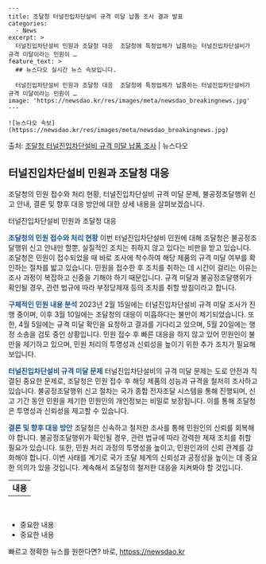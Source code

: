     ---
    title: 조달청 터널진입차단설비 규격 미달 납품 조사 결과 발표
    categories:
      - News
    excerpt: >
      터널진입차단설비 민원과 조달청 대응  조달청에 특정업체가 납품하는 터널진입차단설비가 규격 미달이라는 민원이 …
    feature_text: >
      ## 뉴스다오 실시간 뉴스 속보입니다.
    
      터널진입차단설비 민원과 조달청 대응  조달청에 특정업체가 납품하는 터널진입차단설비가 규격 미달이라는 민원이 …
    image: 'https://newsdao.kr/res/images/meta/newsdao_breakingnews.jpg'
    ---
    
    ![뉴스다오 속보](httpss://newsdao.kr/res/images/meta/newsdao_breakingnews.jpg)

<p>출처: <a href="httpss://newsdao.kr/4645" rel="dofollow">조달청 터널진입차단설비 규격 미달 납품 조사</a> | 뉴스다오</p>

<h2 data-ke-size="size26">터널진입차단설비 민원과 조달청 대응</h2>
조달청의 민원 접수와 처리 현황, 터널진입차단설비 규격 미달 문제, 불공정조달행위 신고 안내, 결론 및 향후 대응 방안에 대한 상세 내용을 살펴보겠습니다.

<p data-ke-size="size16">터널진입차단설비 민원과 조달청 대응</p>
<b><span style="color: #1a5490;">조달청의 민원 접수와 처리 현황</span></b>
이번 터널진입차단설비 민원에 대해 조달청은 불공정조달행위 신고 안내만 할뿐, 실질적인 조치는 취하지 않고 있다는 비판을 받고 있습니다. 조달청은 민원이 접수되었을 때 바로 조사에 착수하여 해당 제품의 규격 미달 여부를 확인하는 절차를 밟고 있습니다. 민원을 접수한 후 조치를 취하는 데 시간이 걸리는 이유는 조사 과정이 복잡하고 신중을 기해야 하기 때문입니다. 규격 미달과 불공정조달행위가 확인될 경우, 관련 법규에 따라 부정당제재 등의 조치를 취할 방침이라고 합니다.

<b><span style="color: #1a5490;">구체적인 민원 내용 분석</span></b>
2023년 2월 15일에는 터널진입차단설비 규격 미달 조사가 진행 중이며, 이후 3월 10일에는 조달청의 대응이 미흡하다는 불만이 제기되었습니다. 또한, 4월 5일에는 규격 미달 확인을 요청하고 결과를 기다리고 있으며, 5월 20일에는 행정 소송을 검토 중인 상황입니다. 민원 접수 후 빠른 대응을 하지 않고 있어 민원인이 불만을 제기하고 있으며, 민원 처리의 투명성과 신뢰성을 높이기 위한 추가 조치가 필요해 보입니다.

<b><span style="color: #1a5490;">터널진입차단설비 규격 미달 문제</span></b>
터널진입차단설비의 규격 미달 문제는 도로 안전과 직결된 중요한 문제로, 조달청은 민원 접수 후 해당 제품의 성능과 규격을 철저히 조사하고 있습니다. 불공정조달행위 신고 절차는 국가 종합 전자조달 시스템을 통해 진행되며, 신고 기간 동안 민원을 제기한 민원인의 개인정보는 비밀로 보장됩니다. 이를 통해 조달청은 투명성과 신뢰성을 제고할 수 있습니다.

<b><span style="color: #1a5490;">결론 및 향후 대응 방안</span></b>
조달청은 신속하고 철저한 조사를 통해 민원인의 신뢰를 회복해야 합니다. 불공정조달행위가 확인될 경우, 관련 법규에 따라 강력한 제재 조치를 취할 필요가 있습니다. 또한, 민원 처리 과정의 투명성을 높이고, 민원인과의 신뢰 관계를 강화해야 합니다. 이번 사태를 계기로 국가 조달 체계의 신뢰성과 공정성을 높이는 데 중요한 의의가 있을 것입니다. 계속해서 조달청의 철저한 대응을 지켜봐야 할 것입니다. 
<p data-ke-size="size16"></p>
<table>
	<tbody>
		<tr>
			<td style="text-align: center; height: 17px;"><b>내용</b></td>
		</tr>
	</tbody>
</table>
<p data-ke-size="size16">&nbsp;</p>
<ul>
	<li>중요한 내용</li>
	<li>중요한 내용</li>
</ul> 

빠르고 정확한 뉴스를 원한다면? 바로, <a href="httpss://newsdao.kr" rel="dofollow">httpss://newsdao.kr</a>


    